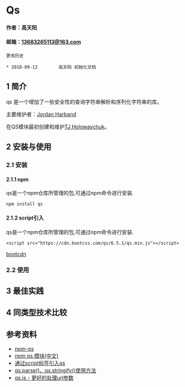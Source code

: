 # Qs

#### 作者：高天阳
#### 邮箱：13683265113@163.com

```
更改历史

* 2018-09-12	    高天阳	初始化文档

```

## 1 简介

qs 是一个增加了一些安全性的查询字符串解析和序列化字符串的库。

主要维护者：[Jordan Harband](https://github.com/ljharb)

在QS模块最初创建和维护[TJ Holowaychuk](https://github.com/tj/node-querystring)。

## 2 安装与使用

### 2.1 安装

#### 2.1.1 npm

qs是一个npm仓库所管理的包,可通过npm命令进行安装. 

```
npm install qs
```

#### 2.1.2 script引入

qs是一个npm仓库所管理的包,可通过npm命令进行安装. 

```
<script src="https://cdn.bootcss.com/qs/6.5.1/qs.min.js"></script>
```

[bootcdn](https://www.bootcdn.cn/qs/)

### 2.2 使用

## 3 最佳实践

## 4 同类型技术比较

## 参考资料
   
* [npm-qs](https://www.npmjs.com/package/qs)
* [npm qs 模块(中文)](https://blog.csdn.net/sansan_7957/article/details/82227040)
* [通过script标签引入qs](https://blog.csdn.net/weixin_41769582/article/details/80063517)
* [qs.parse()、qs.stringify()使用方法](https://blog.csdn.net/suwu150/article/details/78333452)
* [qs.js - 更好的处理url参数](https://www.cnblogs.com/small-coder/p/9115972.html)